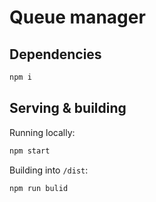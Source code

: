 # Queue manager

## Dependencies

```bash
npm i
```

## Serving & building

Running locally:

```bash
npm start
```

Building into ```/dist```:

```bash
npm run bulid
```
